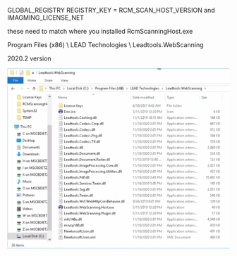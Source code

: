 GLOBAL_REGISTRY REGISTRY_KEY = RCM_SCAN_HOST_VERSION and IMAGMING_LICENSE_NET

these need to match where you installed RcmScanningHost.exe

Program Files (x86) \ LEAD Technologies \ Leadtools.WebScanning

2020.2 version

![image.png](/.attachments/image-1b4c064b-aab4-4b49-9311-172902d5f5bf.png)
